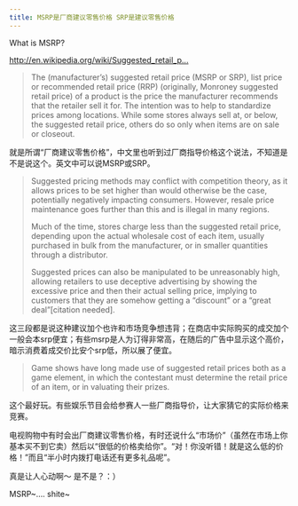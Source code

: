 ```yaml
---
title: MSRP是厂商建议零售价格 SRP是建议零售价格
---
```


<p>What is MSRP?</p>

<p><a href="http://en.wikipedia.org/wiki/Suggested_retail_price">http://en.wikipedia.org/wiki/Suggested_retail_p...</a></p>

<blockquote>
  <p>The (manufacturer&#8217;s) suggested retail price (MSRP or SRP), list price or recommended retail price (RRP) (originally, Monroney suggested retail price) of a product is the price the manufacturer recommends that the retailer sell it for. The intention was to help to standardize prices among locations. While some stores always sell at, or below, the suggested retail price, others do so only when items are on sale or closeout.</p>
</blockquote>

<p>就是所谓“厂商建议零售价格”，中文里也听到过厂商指导价格这个说法，不知道是不是说这个。英文中可以说MSRP或SRP。</p>

<blockquote>
  <p>Suggested pricing methods may conflict with competition theory, as it allows prices to be set higher than would otherwise be the case, potentially negatively impacting consumers. However, resale price maintenance goes further than this and is illegal in many regions.</p>
  
  <p>Much of the time, stores charge less than the suggested retail price, depending upon the actual wholesale cost of each item, usually purchased in bulk from the manufacturer, or in smaller quantities through a distributor.</p>
  
  <p>Suggested prices can also be manipulated to be unreasonably high, allowing retailers to use deceptive advertising by showing the excessive price and then their actual selling price, implying to customers that they are somehow getting a &#8220;discount&#8221; or a &#8220;great deal&#8221;[citation needed].</p>
</blockquote>

<p>这三段都是说这种建议加个也许和市场竞争想违背；在商店中实际购买的成交加个一般会本srp便宜；有些msrp是人为订得非常高，在随后的广告中显示这个高价，暗示消费着成交价比安个srp低，所以展了便宜。</p>

<blockquote>
  <p>Game shows have long made use of suggested retail prices both as a game element, in which the contestant must determine the retail price of an item, or in valuating their prizes.</p>
</blockquote>

<p>这个最好玩。有些娱乐节目会给参赛人一些厂商指导价，让大家猜它的实际价格来竞赛。</p>

<p>电视购物中有时会出厂商建议零售价格，有时还说什么“市场价”（虽然在市场上你基本买不到它卖）然后以“很低的价格卖给你”。“对！你没听错！就是这么低的价格！”而且“半小时内拨打电话还有更多礼品呢”。</p>

<p>真是让人心动啊～ 是不是？：）</p>

<p>MSRP~&#8230;. shite~</p>
